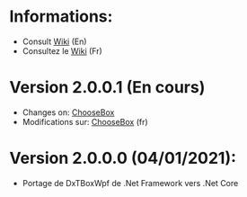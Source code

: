 # Informations:
  - Consult [Wiki](https://github.com/daerlnaxe/DxTBoxCore/wiki) (En)
  - Consultez le [Wiki](https://github.com/daerlnaxe/DxTBoxCore/wiki/Menu---fr) (Fr)

# Version 2.0.0.1 (En cours)
 * Changes on: [ChooseBox](https://github.com/daerlnaxe/DxTBoxCore/wiki/https:--github.com-daerlnaxe-DxTBoxCore-wiki-ChooseBox-Changelog)  
 * Modifications sur: [ChooseBox](https://github.com/daerlnaxe/DxTBoxCore/wiki/ChooseBox-Changelog---fr) (fr)
  
# Version 2.0.0.0 (04/01/2021):
 * Portage de DxTBoxWpf de .Net Framework vers .Net Core


